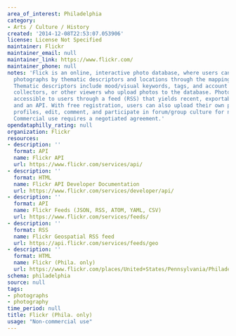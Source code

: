 ```yaml
---
area_of_interest: Philadelphia
category:
- Arts / Culture / History
created: '2014-12-08T22:53:07.053906'
license: License Not Specified
maintainer: Flickr
maintainer_email: null
maintainer_link: https://www.flickr.com/
maintainer_phone: null
notes: 'Flick is an online, interactive photo database, where users can search for
  photographs by thematic descriptors and locations through the mapping application.
  Thematic descriptors include mood/visual keywords, tags, and account names of photographers,
  collectors, or other viewers who upload photos to the database. Photo data is also
  accessible to users through a feed (RSS) that yields recent, exportable photo uploads,
  and an API. With free registration, users can also upload their own photos, create
  profiles, edit, comment, and participate in forum/group culture for non-commercial use.
  Commercial use requires a negotiated agreement.'
opendataphilly_rating: null
organization: Flickr
resources:
- description: ''
  format: API
  name: Flickr API
  url: https://www.flickr.com/services/api/
- description: ''
  format: HTML
  name: Flickr API Developer Documentation
  url: https://www.flickr.com/services/developer/api/
- description: ''
  format: API
  name: Flickr Feeds (JSON, RSS, ATOM, YAML, CSV)
  url: https://www.flickr.com/services/feeds/
- description: ''
  format: RSS
  name: Flickr Geospatial RSS feed
  url: https://api.flickr.com/services/feeds/geo
- description: ''
  format: HTML
  name: Flickr (Phila. only)
  url: https://www.flickr.com/places/United+States/Pennsylvania/Philadelphia
schema: philadelphia
source: null
tags: 
- photographs
- photography
time_period: null
title: Flickr (Phila. only)
usage: "Non-commercial use"
---
```

